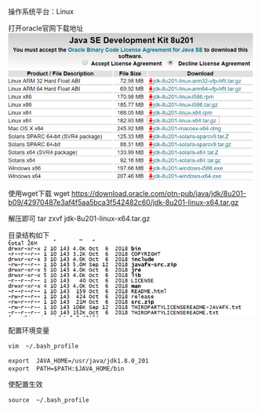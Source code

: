 操作系统平台：Linux

打开oracle官网下载地址
![](assets\20190416075059.png)

使用wget下载
 wget  https://download.oracle.com/otn-pub/java/jdk/8u201-b09/42970487e3af4f5aa5bca3f542482c60/jdk-8u201-linux-x64.tar.gz

解压即可
tar  zxvf  jdk-8u201-linux-x64.tar.gz

目录结构如下
![1111](assets\20190416080011.png)

配置环境变量

```
vim  ~/.bash_profile
```

```
export  JAVA_HOME=/usr/java/jdk1.8.0_201
export  PATH=$PATH:$JAVA_HOME/bin
```

使配置生效

```
source  ~/.bash_profile
```

